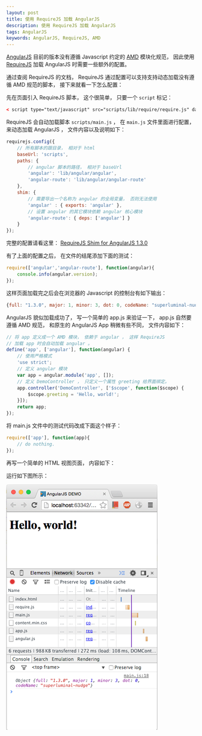 ```yaml
---
layout: post
title: 使用 RequireJS 加载 AngularJS
description: 使用 RequireJS 加载 AngularJS
tags: AngularJS
keywords: AngularJS, RequireJS, AMD
---
```


[AngularJS][1] 目前的版本没有遵循 Javascript 约定的 [AMD][2] 模块化规范， 因此使用 [RequireJS][3] 加载 AngularJS 时需要一些额外的配置。

通过查阅 RequireJS 的文档， RequireJS 通过配置可以支持支持动态加载没有遵循 AMD 规范的脚本， 接下来就看一下怎么配置：

先在页面引入 RequireJS 脚本， 这个很简单， 只要一个 `script` 标记：

```xml
< script type="text/javascript" src="scripts/lib/require/require.js" data-main="scripts/main"></script>
```

RequireJS 会自动加载脚本 `scripts/main.js` ， 在 `main.js` 文件里面进行配置， 来动态加载 AngularJS ， 文件内容以及说明如下：

```js
requirejs.config({
    // 所有脚本的跟目录， 相对于 html
    baseUrl: 'scripts',
    paths: {
        // angular 脚本的路径， 相对于 baseUrl
        'angular': 'lib/angular/angular',
        'angular-route': 'lib/angular/angular-route'
    },
    shim: {
        // 需要导出一个名称为 angular 的全局变量， 否则无法使用
        'angular' : { exports: 'angular' },
        // 设置 angular 的其它模块依赖 angular 核心模块
        'angular-route': { deps: ['angular'] }
    }
});
```

完整的配置请看这里： [RequireJS Shim for AngularJS 1.3.0](https://gist.github.com/beginor/e57e596be4040c404044)

有了上面的配置之后， 在文件的结尾添加下面的测试：

```js
require(['angular','angular-route'], function(angular){
    console.info(angular.version);
});
```

这样页面加载完之后会在浏览器的 Javascript 的控制台有如下输出：

```js
{full: "1.3.0", major: 1, minor: 3, dot: 0, codeName: "superluminal-nudge"}
```

AngularJS 貌似加载成功了， 写一个简单的 app.js 来验证一下， app.js 自然要遵循 AMD 规范， 和原生的 AngularJS App 稍微有些不同， 文件内容如下：

```js
// 将 app 定义成一个 AMD 模块， 依赖于 angular ， 这样 RequireJS
// 加载 app 时会自动加载 angular 。
define('app', ['angular'], function(angular) {
    // 使用严格模式
    'use strict';
    // 定义 angular 模块
    var app = angular.module('app', []);
    // 定义 DemoController ， 只定义一个属性 greeting 给界面绑定。
    app.controller('DemoController', ['$scope', function($scope) {
        $scope.greeting = 'Hello, world!';
    }]);
    return app;
});
```

将 main.js 文件中的测试代码改成下面这个样子：

```js
require(['app'], function(app){
    // do nothing.
});

```

再写一个简单的 HTML 视图页面， 内容如下：

<script src="https://gist.github.com/beginor/bf9e9e69b6a1f6fe0226.js"></script>

运行如下图所示：

![requirejs-angularjs-hello.png](/assets/post-images/requirejs-angularjs-hello.png)

[1]: https://angularjs.org/
[2]: https://github.com/amdjs/amdjs-api/wiki/AMD
[3]: http://requirejs.org/